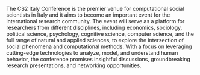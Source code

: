 The CS2 Italy Conference is the premier venue for computational social scientists in Italy and it aims to become an important event for the international research community. The event will serve as a platform for researchers from different disciplines, including economics, sociology, political science, psychology, cognitive science, computer science, and the full range of natural and applied sciences, to explore the intersection of social phenomena and computational methods. With a focus on leveraging cutting-edge technologies to analyze, model, and understand human behavior, the conference promises insightful discussions, groundbreaking research presentations, and networking opportunities.
